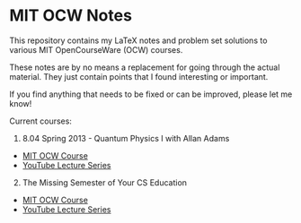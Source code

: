 # MIT OCW Notes

This repository contains my LaTeX notes and problem set solutions to various MIT
OpenCourseWare (OCW) courses.

These notes are by no means a replacement for going through the actual material. They just contain points that I found interesting or important.

If you find anything that needs to be fixed or can be improved, please let me know!

Current courses:
1. 8.04 Spring 2013 - Quantum Physics I with Allan Adams
- [MIT OCW Course](https://ocw.mit.edu/courses/physics/8-04-quantum-physics-i-spring-2013/)
- [YouTube Lecture Series](https://www.youtube.com/watch?v=lZ3bPUKo5zc&list=PLUl4u3cNGP61-9PEhRognw5vryrSEVLPr)

2. The Missing Semester of Your CS Education
- [MIT OCW Course](https://missing.csail.mit.edu/)
- [YouTube Lecture Series](https://www.youtube.com/playlist?list=PLyzOVJj3bHQuloKGG59rS43e29ro7I57J)
